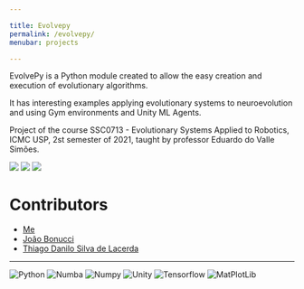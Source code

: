 ```yaml
---

title: Evolvepy
permalink: /evolvepy/
menubar: projects

---
```


EvolvePy is a Python module created to allow the easy creation and execution of evolutionary algorithms.

It has interesting examples applying evolutionary systems to neuroevolution and using Gym environments and Unity ML Agents.

Project of the course SSC0713 - Evolutionary Systems Applied to Robotics, ICMC USP, 2st semester of 2021, taught by professor Eduardo do Valle Simões.

[![](https://img.shields.io/badge/GitHub-100000?style=for-the-badge&logo=github&logoColor=white)](https://github.com/EltonCN/evolvepy) [![](https://img.shields.io/pypi/v/evolvepy?style=for-the-badge)](https://pypi.org/project/evolvepy) [![](https://img.shields.io/badge/-Documentation-blue?style=for-the-badge)](https://eltoncn.github.io/evolvepy/_build/html/index.html)

# Contributors

- [Me](https://eltoncn.github.io/EltonCN/)
- [João Bonucci](https://github.com/Joao-Pedro-MB)
- [Thiago Danilo Silva de Lacerda](https://github.com/ThiagoDSL)

---
![Python](https://img.shields.io/badge/Python-3776AB?style=for-the-badge&logo=python&logoColor=white)
![Numba](https://img.shields.io/badge/Numba-00A3E0?style=for-the-badge&logo=Numba&logoColor=white)
![Numpy](https://img.shields.io/badge/Numpy-777BB4?style=for-the-badge&logo=numpy&logoColor=white)
![Unity](https://img.shields.io/badge/Unity-100000?style=for-the-badge&logo=unity&logoColor=white)
![Tensorflow](https://img.shields.io/badge/TensorFlow-FF6F00?style=for-the-badge&logo=TensorFlow&logoColor=white)
![MatPlotLib](https://img.shields.io/badge/Matplotlib-11557C?style=for-the-badge)